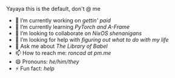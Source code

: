 Yayaya this is the default, don't @ me

- 🔭 I’m currently working on _gettin' paid_
- 🌱 I’m currently learning _PyTorch and A-Frame_
- 👯 I’m looking to collaborate on _NixOS shenanigans_
- 🤔 I’m looking for help with _figuring out what to do with my life_
- 💬 Ask me about _The Library of Babel_
- 📫 How to reach me: _roncad at pm.me_
- 😄 Pronouns: _he/him/they_
- ⚡ Fun fact: _help_
